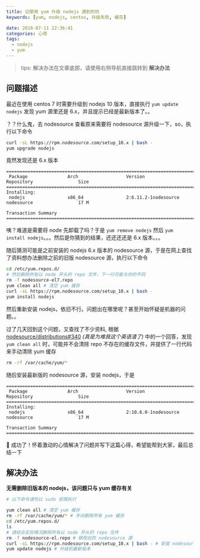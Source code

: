```yaml
---
title: 记使用 yum 升级 nodejs 遇到的坑
keywords: [yum, nodejs, centos, 升级失败, 缓存]

date: 2018-07-11 22:36:41
categories: 心得
tags:
  - nodejs
  - yum
---
```


> tips: 解决办法在文章底部，请使用右侧导航直接跳转到 **解决办法**

## 问题描述

最近在使用 centos 7 时需要升级到 nodejs 10 版本，直接执行 `yum update nodejs` 发现 yum 源里还是 6.x，并且提示已经是最新版本了。。

？？什么鬼，去 nodesource 查看原来需要将 nodesource 源升级一下，so，执行以下命令

``` bash
curl -sL https://rpm.nodesource.com/setup_10.x | bash -
yum upgrade nodejs
```

竟然发现还是 6.x 版本

```
====================================================================================================================
 Package               Arch                  Version                                Repository                 Size
====================================================================================================================
Installing:
 nodejs                x86_64                2:6.11.2-1nodesource                   nodesource                 17 M

Transaction Summary
====================================================================================================================
```

咦？难道是需要将 node 先卸载了吗？于是 `yum remove nodejs` 然后 `yum install nodejs`。。。然后是你猜到的结果，还还还还是 6.x 版本。。。

<!-- more -->

随后猜测可能是之前安装的 nodejs 6.x 版本的 nodesource 源，于是在网上查找了资料想办法删除之前的旧版 nodesource 源，执行以下命令

``` bash
cd /etc/yum.repos.d/
# 然后删除所有以 node 开头的 repo 文件，下一行可能与你的不同
rm -f nodesource-el7.repo
yum clean all # 清空 yum 缓存
curl -sL https://rpm.nodesource.com/setup_10.x | bash -
yum install nodejs
```

然后重新安装 nodejs，依旧不行。问题出在哪里呢？甚至开始怀疑是机器的问题。。

过了几天回到这个问题，又查找了不少资料, 根据
[nodesource/distributions#340](https://github.com/nodesource/distributions/issues/340#issuecomment-251417163) _(真是为难我这个英语渣了)_ 中的一个回答，发现 `yum clean all` 时，可能并不会清除 repo 不存在的缓存文件，并提供了一行代码来手动清除 yum 缓存

``` bash
rm -rf /var/cache/yum/*
```

随后安装最新版的 nodesource 源，安装 nodejs，于是

```
====================================================================================================================
 Package               Arch                  Version                                Repository                 Size
====================================================================================================================
Installing:
 nodejs                x86_64                2:10.6.0-1nodesource                   nodesource                 17 M

Transaction Summary
====================================================================================================================
```

🎉 成功了！怀着激动的心情解决了问题并写下这篇心得，希望能帮到大家，最后总结一下

## 解决办法

**无需删除旧版本的 nodejs，该问题只与 yum 缓存有关**

``` bash
# 以下命令请均以 sudo 权限执行

yum clean all # 清空 yum 缓存
rm -rf /var/cache/yum/* # 手动删除所有 yum 缓存
cd /etc/yum.repos.d/
ls
# 请结合实际情况删除所有以 node 开头的 repo 文件
rm -f nodesource-el.repo # 移除旧的 nodesource 源
curl -sL https://rpm.nodesource.com/setup_10.x | bash - # 安装 nodesource 源
yum update nodejs # 升级到最新版本
```
